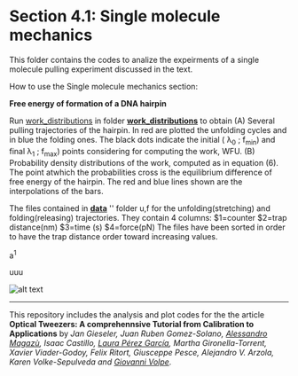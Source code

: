 # Section 4.1: Single molecule mechanics
 This folder contains the codes to analize the expeirments of  a single molecule pulling experiment discussed in the text.
 
How to use the Single molecule mechanics section:

**Free energy of formation of a DNA hairpin**

Run [work_distributions](work_distributions/work_distributions.m) in folder **[work_distributions](work_distributions/)** to obtain  (A) Several pulling trajectories of the hairpin. In red are plotted the unfolding cycles and in blue the folding ones. The black dots indicate the initial ( λ<sub>0</sub> ; f<sub>min</sub>) and final λ<sub>1</sub> 
 ; f<sub>max</sub>) points considering for computing the work, WFU. (B) Probability density distributions of the work, computed as in equation (6). The point atwhich the probabilities cross is the equilibrium difference of free energy of the hairpin. The red and blue lines shown are the interpolations of the bars.

The files contained in **[data](data/)** '' folder  u,f for the unfolding(stretching) and
folding(releasing) trajectories. They contain 4 columns:
$1=counter $2=trap distance(nm) $3=time (s) $4=force(pN)
The files have been sorted in order to have the trap distance order toward
increasing values.

a<sup>1
 
 uuu

![alt text](https://github.com/LauraPerezG/tweezers_AOP_tutorial/blob/merge_26nov_ales_lau/sec_4_1_single_molecule_mechanics_xavier/FIGURES/free_enerygy_hairpin.jpg "Force extension curves and stiffness")


***


 
This repository includes the analysis and plot codes for the the article **Optical Tweezers: A comprehennsive Tutorial  from Calibration to Applications** by *Jan Gieseler, Juan Ruben Gomez-Solano, [Alessandro Magazù](http://softmatterlab.org/people/alessandro-magazzu/), Isaac Castillo, [Laura Pérez García](http://softmatterlab.org/people/laura-perez-garcia/), Martha Gironella-Torrent, Xavier Viader-Godoy, Felix Ritort, Giusceppe Pesce, Alejandro V. Arzola, Karen Volke-Sepulveda and [Giovanni Volpe](http://softmatterlab.org/people/giovanni-volpe/)*. 
 

